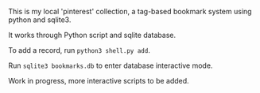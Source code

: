 This is my local 'pinterest' collection, a tag-based bookmark system using python and sqlite3. 

It works through Python script and sqlite database.

To add a record, run `python3 shell.py add`. 

Run `sqlite3 bookmarks.db` to enter database interactive mode.

Work in progress, more interactive scripts to be added. 
